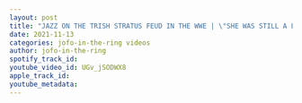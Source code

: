 ```yaml
---
layout: post
title: "JAZZ ON THE TRISH STRATUS FEUD IN THE WWE | \"SHE WAS STILL A LITTLE GREEN\" | #JOFOCLIPS"
date: 2021-11-13
categories: jofo-in-the-ring videos
author: jofo-in-the-ring
spotify_track_id: 
youtube_video_id: UGv_jSODWX8
apple_track_id: 
youtube_metadata: 
---
```

